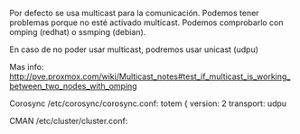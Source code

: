 Por defecto se usa multicast para la comunicación.
Podemos tener problemas porque no esté activado multicast.
Podemos comprobarlo con omping (redhat) o ssmping (debian).

En caso de no poder usar multicast, podremos usar unicast (udpu)

Mas info: http://pve.proxmox.com/wiki/Multicast_notes#test_if_multicast_is_working_between_two_nodes_with_omping


Corosync /etc/corosync/corosync.conf:
totem {
        version: 2
        transport: udpu


CMAN /etc/cluster/cluster.conf: 
<cman transport="udpu"/>
